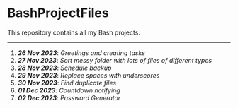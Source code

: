 # BashProjectFiles
This repository contains all my Bash projects.

---

1. ***26 Nov 2023***: *Greetings and creating tasks*
2. ***27 Nov 2023***: *Sort messy folder with lots of files of different types*
3. ***28 Nov 2023***: *Schedule backup*
4. ***29 Nov 2023***: *Replace spaces with underscores*
5. ***30 Nov 2023***: *Find duplicate files*
6. ***01 Dec 2023***: *Countdown notifying*
7. ***02 Dec 2023***: *Password Generator*
